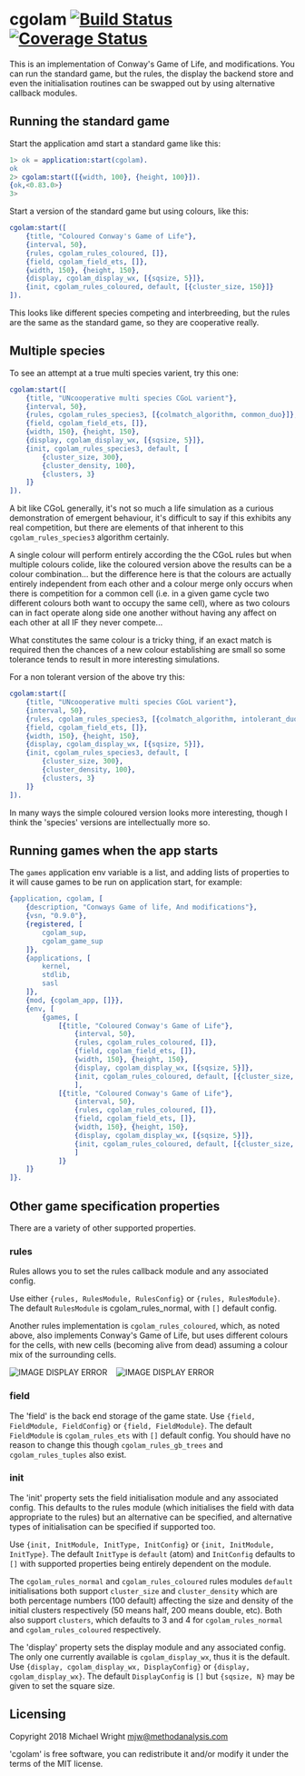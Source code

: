 # cgolam [![Build Status](https://travis-ci.org/mwri/erlang-cgolam.svg?branch=master)](https://travis-ci.org/mwri/erlang-cgolam) [![Coverage Status](https://coveralls.io/repos/github/mwri/erlang-cgolam/badge.svg?branch=master)](https://coveralls.io/github/mwri/erlang-cgolam?branch=master)

This is an implementation of Conway's Game of Life, and modifications.
You can run the standard game, but the rules, the display the backend
store and even the initialisation routines can be swapped out by using
alternative callback modules.

## Running the standard game

Start the application amd start a standard game like this:

```erlang
1> ok = application:start(cgolam).
ok
2> cgolam:start([{width, 100}, {height, 100}]).
{ok,<0.83.0>}
3>
```

Start a version of the standard game but using colours, like this:

```erlang
cgolam:start([
    {title, "Coloured Conway's Game of Life"},
    {interval, 50},
    {rules, cgolam_rules_coloured, []},
    {field, cgolam_field_ets, []},
    {width, 150}, {height, 150},
    {display, cgolam_display_wx, [{sqsize, 5}]},
    {init, cgolam_rules_coloured, default, [{cluster_size, 150}]}
]).
```

This looks like different species competing and interbreeding, but
the rules are the same as the standard game, so they are cooperative
really.

## Multiple species

To see an attempt at a true multi species varient, try this one:

```erlang
cgolam:start([
    {title, "UNcooperative multi species CGoL varient"},
    {interval, 50},
    {rules, cgolam_rules_species3, [{colmatch_algorithm, common_duo}]},
    {field, cgolam_field_ets, []},
    {width, 150}, {height, 150},
    {display, cgolam_display_wx, [{sqsize, 5}]},
    {init, cgolam_rules_species3, default, [
        {cluster_size, 300},
        {cluster_density, 100},
        {clusters, 3}
    ]}
]).
```

A bit like CGoL generally, it's not so much a life simulation as a
curious demonstration of emergent behaviour, it's difficult to say
if this exhibits any real competition, but there are elements of that
inherent to this `cgolam_rules_species3` algorithm certainly.

A single colour will perform entirely according the the CGoL rules
but when multiple colours colide, like the coloured version above the
results can be a colour combination... but the difference here is that
the colours are actually entirely independent from each other and a
colour merge only occurs when there is competition for a common cell
(i.e. in a given game cycle two different colours both want to occupy
the same cell), where as two colours can in fact operate along side
one another without having any affect on each other at all IF they
never compete...

What constitutes the same colour is a tricky thing, if an exact match
is required then the chances of a new colour establishing are small
so some tolerance tends to result in more interesting simulations.

For a non tolerant version of the above try this:

```erlang
cgolam:start([
    {title, "UNcooperative multi species CGoL varient"},
    {interval, 50},
    {rules, cgolam_rules_species3, [{colmatch_algorithm, intolerant_duo}]},
    {field, cgolam_field_ets, []},
    {width, 150}, {height, 150},
    {display, cgolam_display_wx, [{sqsize, 5}]},
    {init, cgolam_rules_species3, default, [
        {cluster_size, 300},
        {cluster_density, 100},
        {clusters, 3}
    ]}
]).
```

In many ways the simple coloured version looks more interesting, though
I think the 'species' versions are intellectually more so.

## Running games when the app starts

The `games` application env variable is a list, and adding lists of properties
to it will cause games to be run on application start, for example:

```erlang
{application, cgolam, [
    {description, "Conways Game of life, And modifications"},
    {vsn, "0.9.0"},
    {registered, [
        cgolam_sup,
        cgolam_game_sup
    ]},
    {applications, [
        kernel,
        stdlib,
        sasl
    ]},
    {mod, {cgolam_app, []}},
    {env, [
        {games, [
            [{title, "Coloured Conway's Game of Life"},
                {interval, 50},
                {rules, cgolam_rules_coloured, []},
                {field, cgolam_field_ets, []},
                {width, 150}, {height, 150},
                {display, cgolam_display_wx, [{sqsize, 5}]},
                {init, cgolam_rules_coloured, default, [{cluster_size, 150}]}
                ],
            [{title, "Coloured Conway's Game of Life"},
                {interval, 50},
                {rules, cgolam_rules_coloured, []},
                {field, cgolam_field_ets, []},
                {width, 150}, {height, 150},
                {display, cgolam_display_wx, [{sqsize, 5}]},
                {init, cgolam_rules_coloured, default, [{cluster_size, 150}]}
                ]
            ]}
    ]}
]}.
```

## Other game specification properties

There are a variety of other supported properties.

### rules

Rules allows you to set the rules callback module and any associated config.

Use either `{rules, RulesModule, RulesConfig}` or `{rules, RulesModule}`.
The default `RulesModule` is cgolam_rules_normal, with `[]` default config.

Another rules implementation is `cgolam_rules_coloured`, which, as noted
above, also implements Conway's Game of Life, but uses different colours
for the cells, with new cells (becoming alive from dead) assuming a colour
mix of the surrounding cells.

![IMAGE DISPLAY ERROR](mddocs/colexample1.png)&nbsp;&nbsp;&nbsp;&nbsp;![IMAGE DISPLAY ERROR](mddocs/colexample2.png)

### field

The 'field' is the back end storage of the game state. Use `{field, FieldModule, FieldConfig}`
or `{field, FieldModule}`. The default `FieldModule` is `cgolam_rules_ets` with `[]`
default config. You should have no reason to change this though `cgolam_rules_gb_trees`
and `cgolam_rules_tuples` also exist.

### init

The 'init' property sets the field initialisation module and any associated config.
This defaults to the rules module (which initialises the field with data appropriate
to the rules) but an alternative can be specified, and alternative types of initialisation
can be specified if supported too.

Use `{init, InitModule, InitType, InitConfig}` or `{init, InitModule, InitType}`.
The default `InitType` is `default` (atom) and `InitConfig` defaults to `[]` with
supported properties being entirely dependent on the module.

The `cgolam_rules_normal` and `cgolam_rules_coloured` rules modules `default`
initialisations both support `cluster_size` and `cluster_density` which are both
percentage numbers (100 default) affecting the size and density of the initial
clusters respectively (50 means half, 200 means double, etc). Both also support
`clusters`, which defaults to 3 and 4 for `cgolam_rules_normal` and
`cgolam_rules_coloured` respectively.

The 'display' property sets the display module and any associated config.
The only one currently available is `cgolam_display_wx`, thus it is the
default. Use `{display, cgolam_display_wx, DisplayConfig}` or
`{display, cgolam_display_wx}`. The default `DisplayConfig` is `[]`
but `{sqsize, N}` may be given to set the square size.

## Licensing

Copyright 2018 Michael Wright <mjw@methodanalysis.com>

'cgolam' is free software, you can redistribute it and/or modify
it under the terms of the MIT license.
